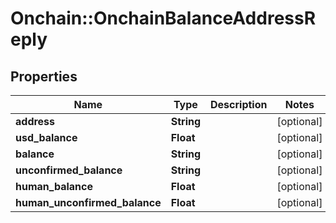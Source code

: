 # Onchain::OnchainBalanceAddressReply

## Properties
Name | Type | Description | Notes
------------ | ------------- | ------------- | -------------
**address** | **String** |  | [optional] 
**usd_balance** | **Float** |  | [optional] 
**balance** | **String** |  | [optional] 
**unconfirmed_balance** | **String** |  | [optional] 
**human_balance** | **Float** |  | [optional] 
**human_unconfirmed_balance** | **Float** |  | [optional] 



